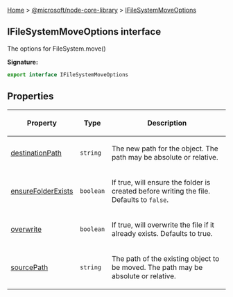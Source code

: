 [Home](./index) &gt; [@microsoft/node-core-library](./node-core-library.md) &gt; [IFileSystemMoveOptions](./node-core-library.ifilesystemmoveoptions.md)

## IFileSystemMoveOptions interface

The options for FileSystem.move()

<b>Signature:</b>

```typescript
export interface IFileSystemMoveOptions 
```

## Properties

|  <p>Property</p> | <p>Type</p> | <p>Description</p> |
|  --- | --- | --- |
|  <p>[destinationPath](./node-core-library.ifilesystemmoveoptions.destinationpath.md)</p> | <p>`string`</p> | <p>The new path for the object. The path may be absolute or relative.</p> |
|  <p>[ensureFolderExists](./node-core-library.ifilesystemmoveoptions.ensurefolderexists.md)</p> | <p>`boolean`</p> | <p>If true, will ensure the folder is created before writing the file. Defaults to `false`<!-- -->.</p> |
|  <p>[overwrite](./node-core-library.ifilesystemmoveoptions.overwrite.md)</p> | <p>`boolean`</p> | <p>If true, will overwrite the file if it already exists. Defaults to true.</p> |
|  <p>[sourcePath](./node-core-library.ifilesystemmoveoptions.sourcepath.md)</p> | <p>`string`</p> | <p>The path of the existing object to be moved. The path may be absolute or relative.</p> |

